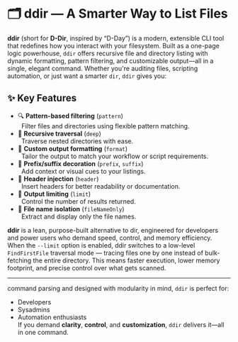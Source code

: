 # 🗂️ ddir — A Smarter Way to List Files
**ddir** (short for **D-Dir**, inspired by “D-Day”) is a modern, extensible CLI tool that redefines how you interact with your filesystem. Built as a one-page logic powerhouse, `ddir` offers recursive file and directory listing with dynamic formatting, pattern filtering, and customizable output—all in a single, elegant command.
Whether you're auditing files, scripting automation, or just want a smarter `dir`, `ddir` gives you:
## ✨ Key Features
- 🔍 **Pattern-based filtering** (`pattern`)  
&nbsp; Filter files and directories using flexible pattern matching.
- 📁 **Recursive traversal** (`deep`)  
&nbsp; Traverse nested directories with ease.
- 🎨 **Custom output formatting** (`format`)  
&nbsp; Tailor the output to match your workflow or script requirements.
- 🎀 **Prefix/suffix decoration** (`prefix`, `suffix`)  
&nbsp; Add context or visual cues to your listings.
- 🧾 **Header injection** (`header`)  
&nbsp; Insert headers for better readability or documentation.
- 🔢 **Output limiting** (`limit`)  
&nbsp; Control the number of results returned.
- 📄 **File name isolation** (`fileNameOnly`)  
&nbsp; Extract and display only the file names.

**ddir** is a lean, purpose-built alternative to dir, engineered for developers and power users who demand speed, control, and memory efficiency.
When the `--limit` option is enabled, ddir switches to a low-level `FindFirstFile` traversal mode — tracing files one by one instead of bulk-fetching the entire directory. This means faster execution, lower memory footprint, and precise control over what gets scanned.

---
command parsing and designed with modularity in mind, `ddir` is perfect for:
- Developers  
- Sysadmins  
- Automation enthusiasts  
If you demand **clarity**, **control**, and **customization**, `ddir` delivers it—all in one command.